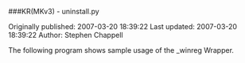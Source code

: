 ###KR(MKv3) - uninstall.py

Originally published: 2007-03-20 18:39:22
Last updated: 2007-03-20 18:39:22
Author: Stephen Chappell

The following program shows sample usage of the _winreg Wrapper.